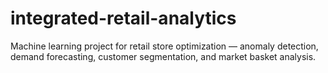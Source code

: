 # integrated-retail-analytics
Machine learning project for retail store optimization — anomaly detection, demand forecasting, customer segmentation, and market basket analysis.
